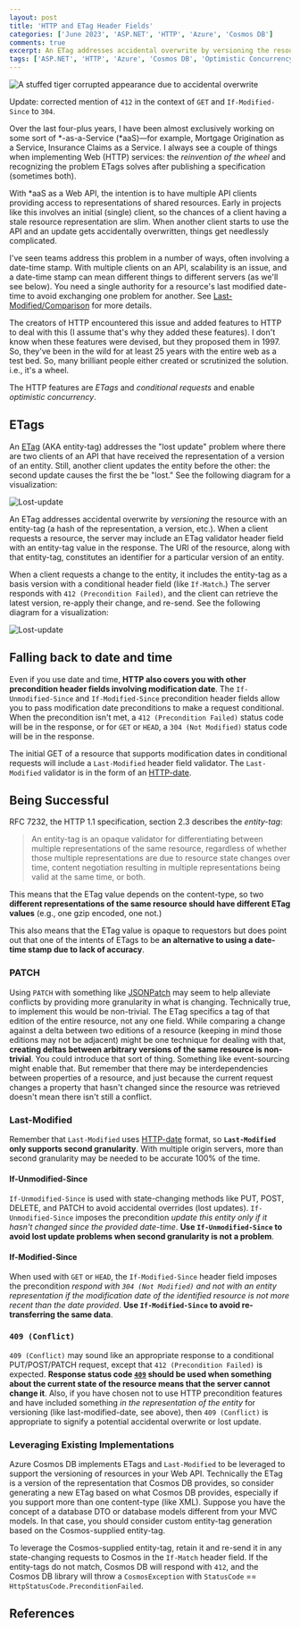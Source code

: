 ```yaml
---
layout: post
title: 'HTTP and ETag Header Fields'
categories: ['June 2023', 'ASP.NET', 'HTTP', 'Azure', 'Cosmos DB']
comments: true
excerpt: An ETag addresses accidental overwrite by versioning the resource with an entity-tag (a hash of the representation, a version, etc.).
tags: ['ASP.NET', 'HTTP', 'Azure', 'Cosmos DB', 'Optimistic Concurrency']
---
```

![A stuffed tiger corrupted appearance due to accidental overwrite](../assets/accidental-overwrite.jpg)

Update: corrected mention of `412` in the context of `GET` and `If-Modified-Since` to `304`.

Over the last four-plus years, I have been almost exclusively working on some sort of *-as-a-Service (*aaS)—for example, Mortgage Origination as a Service, Insurance Claims as a Service. I always see a couple of things when implementing Web (HTTP) services: the _reinvention of the wheel_ and recognizing the problem ETags solves after publishing a specification (sometimes both).

With *aaS as a Web API, the intention is to have multiple API clients providing access to representations of shared resources. Early in projects like this involves an initial (single) client, so the chances of a client having a stale resource representation are slim. When another client starts to use the API and an update gets accidentally overwritten, things get needlessly complicated.

I've seen teams address this problem in a number of ways, often involving a date-time stamp. With multiple clients on an API, scalability is an issue, and a date-time stamp can mean different things to different servers (as we'll see below). You need a single authority for a resource's last modified date-time to avoid exchanging one problem for another. See [Last-Modified/Comparison] for more details.

The creators of HTTP encountered this issue and added features to HTTP to deal with this (I assume that's why they added these features). I don't know when these features were devised, but they proposed them in 1997. So, they've been in the wild for at least 25 years with the entire web as a test bed. So, many brilliant people either created or scrutinized the solution. i.e., it's a wheel.

The HTTP features are _ETags_ and _conditional requests_ and enable _optimistic concurrency_.

## ETags

An [ETag] (AKA entity-tag) addresses the "lost update" problem where there are two clients of an API that have received the representation of a version of an entity. Still, another client updates the entity before the other: the second update causes the first the be "lost." See the following diagram for a visualization:

![Lost-update](./assets/lost-update-sequence.png)

An ETag addresses accidental overwrite by _versioning_ the resource with an entity-tag (a hash of the representation, a version, etc.). When a client requests a resource, the server may include an ETag validator header field with an entity-tag value in the response. The URI of the resource, along with that entity-tag, constitutes an identifier for a particular version of an entity. 

When a client requests a change to the entity, it includes the entity-tag as a basis version with a conditional header field (like `If-Match`.)  The server responds with `412 (Precondition Failed)`, and the client can retrieve the latest version, re-apply their change, and re-send. See the following diagram for a visualization:

![Lost-update](./assets/lost-update-solution-sequence.png)

## Falling back to date and time

Even if you use date and time, **HTTP also covers you with other precondition header fields involving modification date**. The `If-Unmodified-Since` and `If-Modified-Since` precondition header fields allow you to pass modification date preconditions to make a request conditional. When the precondition isn't met, a `412 (Precondition Failed)` status code will be in the response, or for `GET` or `HEAD`, a `304 (Not Modified)` status code will be in the response.

The initial GET of a resource that supports modification dates in conditional requests will include a `Last-Modified` header field validator. The `Last-Modified` validator is in the form of an [HTTP-date].

## Being Successful

RFC 7232, the HTTP 1.1 specification, section 2.3 describes the _entity-tag_:

> An entity-tag is an opaque validator for differentiating between multiple representations of the same resource, regardless of whether those multiple representations are due to resource state changes over time, content negotiation resulting in multiple representations being valid at the same time, or both.

This means that the ETag value depends on the content-type, so two **different representations of the same resource should have different ETag values** (e.g., one gzip encoded, one not.)

This also means that the ETag value is opaque to requestors but does point out that one of the intents of ETags to be **an alternative to using a date-time stamp due to lack of accuracy**.

### PATCH

Using `PATCH` with something like [JSONPatch] may seem to help alleviate conflicts by providing more granularity in what is changing. Technically true, to implement this would be non-trivial. The ETag specifics a tag of that edition of the entire resource, not any one field. While comparing a change against a delta between two editions of a resource (keeping in mind those editions may not be adjacent) might be one technique for dealing with that, **creating deltas between arbitrary versions of the same resource is non-trivial**. You could introduce that sort of thing. Something like event-sourcing might enable that. But remember that there may be interdependencies between properties of a resource, and just because the current request changes a property that hasn't changed since the resource was retrieved doesn't mean there isn't still a conflict.

### Last-Modified

Remember that `Last-Modified` uses [HTTP-date] format, so **`Last-Modified` only supports second granularity**. With multiple origin servers, more than second granularity may be needed to be accurate 100% of the time.

#### If-Unmodified-Since

`If-Unmodified-Since` is used with state-changing methods like PUT, POST, DELETE, and PATCH to avoid accidental overrides (lost updates). `If-Unmodified-Since` imposes the precondition _update this entity only if it hasn't changed since the provided date-time_. **Use `If-Unmodified-Since` to avoid lost update problems when second granularity is not a problem**.

#### If-Modified-Since

When used with `GET` or `HEAD`, the `If-Modified-Since` header field imposes the precondition _respond with `304 (Not Modified)` and not with an entity representation if the modification date of the identified resource is not more recent than the date provided_. **Use `If-Modified-Since` to avoid re-transferring the same data**.

### `409 (Conflict)`

`409 (Conflict)` may sound like an appropriate response to a conditional PUT/POST/PATCH request, except that `412 (Precondition Failed)` is expected. **Response status code [`409`][409] should be used when something about the current state of the resource means that the server cannot change it**. Also, if you have chosen not to use HTTP precondition features and have included something _in the representation of the entity_ for versioning (like last-modified-date, see above), then `409 (Conflict)` is appropriate to signify a potential accidental overwrite or lost update.

### Leveraging Existing Implementations

Azure Cosmos DB implements ETags and `Last-Modified` to be leveraged to support the versioning of resources in your Web API. Technically the ETag is a version of the representation that Cosmos DB provides, so consider generating a new ETag based on what Cosmos DB provides, especially if you support more than one content-type (like XML). Suppose you have the concept of a database DTO or database models different from your MVC models. In that case, you should consider custom entity-tag generation based on the Cosmos-supplied entity-tag.

To leverage the Cosmos-supplied entity-tag, retain it and re-send it in any state-changing requests to Cosmos in the `If-Match` header field. If the entity-tags do not match, Cosmos DB will respond with `412`, and the Cosmos DB library will throw a `CosmosException` with `StatusCode` == `HttpStatusCode.PreconditionFailed`.


<!--
title Lost Update Problem

participant "Client 1" as Client1
participant "Client 2" as Client2
participant API

Client1->API:""GET /resource/123""
activate Client1
Client1<--API:""200 OK""\n//resource v1 representation//

create Client2
Client2->API:""GET /resource/123""
activate Client2
Client2<--API:""200 OK""\n//resource v1 representation//
Client1->API:""PUT /resource/123""
Client1<--API:""200 OK""\n//resource v2 representation//
deactivateafter Client1
destroyafter Client1

Client2-#red>API:""PUT /resource/123""
note over Client1,API#pink:Client 2 is updating the resource based from **v1**, not **v2**:\n<align:center>the v2 update is "lost" to //Client 2//</align>
Client2<--API:""200 OK""\n//resource v3 representation//

-->

<!--
title Lost Update Solution

participant "Client 1" as Client1
participant "Client 2" as Client2
participant API

Client1->API:""GET /resource/123""
activate Client1
Client1<--API:""200 OK""\n//resource v1 representation//

create Client2
Client2->API:""GET /resource/123""
activate Client2
Client2<--API:""200 OK""\n//resource v1 representation//
Client1->API:""PUT /resource/123\nIf-Match: v1""
Client1<--API:""200 OK""\n//resource v2 representation//
deactivateafter Client1
destroyafter Client1

Client2->API:""PUT /resource/123\nIf-Match: v1""

Client2<--API:<color:#red>""412 Precondition Failed\nBasis version of resource is out of date""</color>
-->

## References

[409]: https://datatracker.ietf.org/doc/html/rfc7231#section-6.5.8
[412]: https://datatracker.ietf.org/doc/html/rfc7232#section-4.2
[If-Match]: https://datatracker.ietf.org/doc/html/rfc7232#section-3.1
[If-None-Match]: https://datatracker.ietf.org/doc/html/rfc7232#section-3.2
[If-Modified-Since]: https://datatracker.ietf.org/doc/html/rfc7232#section-3.3
[If-Unmodified-Since]: https://datatracker.ietf.org/doc/html/rfc7232#section-3.4
[Last-Modified/Comparison]: https://datatracker.ietf.org/doc/html/rfc7232#section-2.2.2
[ETag]: https://datatracker.ietf.org/doc/html/rfc7232#section-2.3
[JSONPatch]: https://jsonpatch.com/
[HTTP-date]: https://datatracker.ietf.org/doc/html/rfc7231#section-7.1.1.1